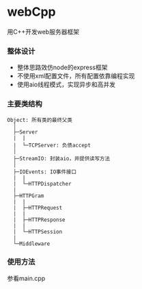 # webCpp
用C++开发web服务器框架
### 整体设计
* 整体思路效仿node的express框架
* 不使用xml配置文件，所有配置依靠编程实现
* 使用aio线程模式，实现异步和高并发

### 主要类结构
    Object: 所有类的最终父类
      │
      ├─Server
      |  |
      |  └─TCPServer: 负债accept
      │
      ├─StreamIO: 封装aio，并提供读写方法
      │
      ├─IOEvents: IO事件接口
      |  |
      |  └─HTTPDispatcher
      |
      ├─HTTPGram
      |  |
      |  ├─HTTPRequest
      |  |
      |  ├─HTTPResponse
      |  |
      |  └─HTTPSession
      |
      └─Middleware
### 使用方法
参看main.cpp
